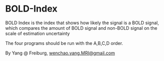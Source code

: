# BOLD-Index

BOLD Index is the index that shows how likely the signal is a BOLD signal, which compares the amount of BOLD signal and non-BOLD signal on the scale of estimation uncertainty

The four programs should be run with the A,B,C,D order.

By Yang @ Freiburg, wenchao.yang.MRI@gmail.com
